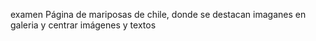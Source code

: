 examen 
Página de mariposas de chile, donde se destacan imaganes en galeria y centrar imágenes y textos 
